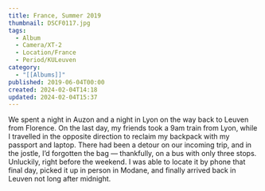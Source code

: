 ```yaml
---
title: France, Summer 2019
thumbnail: DSCF0117.jpg
tags:
  - Album
  - Camera/XT-2
  - Location/France
  - Period/KULeuven
category:
  - "[[Albums]]"
published: 2019-06-04T00:00
created: 2024-02-04T14:18
updated: 2024-02-04T15:37
---
```

We spent a night in Auzon and a night in Lyon on the way back to Leuven from Florence. On the last day, my friends took a 9am train from Lyon, while I travelled in the opposite direction to reclaim my backpack with my passport and laptop. There had been a detour on our incoming trip, and in the jostle, I’d forgotten the bag — thankfully, on a bus with only three stops. Unluckily, right before the weekend. I was able to locate it by phone that final day, picked it up in person in Modane, and finally arrived back in Leuven not long after midnight.
